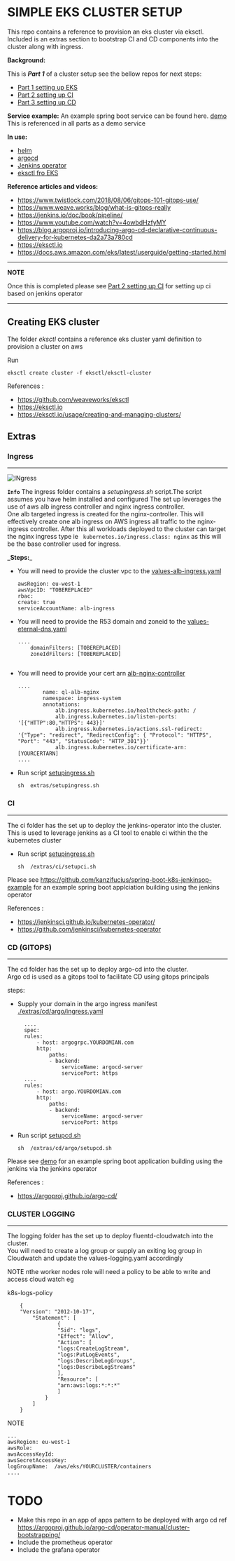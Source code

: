 # SIMPLE EKS CLUSTER SETUP

This repo contains a reference to provision an eks cluster via eksctl.  
Included is an extras section to bootstrap CI and CD components into the cluster along with  ingress.

**Background:**

This is **_Part 1_** of a cluster setup 
see the bellow repos for next steps:

* [Part 1 setting up EKS ](https://github.com/bbdsoftware/eks-bootstrap)
* [Part 2 setting up CI](https://github.com/bbdsoftware/eks-jenkins-ci)
* [Part 3 setting up CD ](https://github.com/bbdsoftware/eks-argo-cd)

**Service example:**
An example spring boot service can be found here.  [demo](https://github.com/bbdsoftware/eks-pring-boot-jenkinsop-example) 
This is referenced in all parts as a demo service

**In use:**
* [helm](https://helm.sh/)
* [argocd](https://argoproj.github.io/argo-cd/)
* [Jenkins operator](https://jenkinsci.github.io/kubernetes-operator/)
* [eksctl fro EKS](https://eksctl.io)



**Reference articles and videos:**
* https://www.twistlock.com/2018/08/06/gitops-101-gitops-use/
* https://www.weave.works/blog/what-is-gitops-really
* https://jenkins.io/doc/book/pipeline/
* https://www.youtube.com/watch?v=4owbdHzfyMY
* https://blog.argoproj.io/introducing-argo-cd-declarative-continuous-delivery-for-kubernetes-da2a73a780cd
* https://eksctl.io
* https://docs.aws.amazon.com/eks/latest/userguide/getting-started.html



---
**NOTE**

Once this is completed please see  [Part 2 setting up CI](https://github.com/bbdsoftware/eks-jenkins-ci) for setting up ci based on jenkins operator

---


## Creating  EKS cluster 
The folder *eksctl* contains a reference eks cluster yaml definition  to provision a cluster on aws

Run

```eksctl create cluster -f eksctl/eksctl-cluster```

References :
* https://github.com/weaveworks/eksctl
* https://eksctl.io
* https://eksctl.io/usage/creating-and-managing-clusters/   


## Extras

### Ingress
---

![INgress](./extras/ingress/ingress.jpg)

**`Info`**
The ingress folder contains a *setupingress.sh* script.The script assumes you have helm installed and configured 
The set up leverages the use of aws alb ingress controller and nginx ingress controller.  
One alb targeted ingress is created for the nginx-controller. 
This will effectively create one alb ingress on AWS ingress all traffic to the nginx-ingress controller. 
After this all workloads deployed to the cluster can target the nginx ingress type  ie ``` kubernetes.io/ingress.class: nginx``` as this will be the base controller used for ingress.




**_Steps:**_  
* You will need to provide the cluster vpc to the [values-alb-ingress.yaml ](https://github.com/bbdsoftware/eks-bootstrap/extras/ingress/values-alb-ingress.yaml) 
    ```clusterName: ql-dev-stage
    awsRegion: eu-west-1
    awsVpcID: "TOBEREPLACED"
    rbac:
    create: true
    serviceAccountName: alb-ingress
     ```
* You will need to provide the R53 domain and zoneid to the [values-eternal-dns.yaml ](https://github.com/bbdsoftware/eks-bootstrap/extras/ingress/values-eternal-dns.yaml) 
    ```
    ....
        domainFilters: [TOBEREPLACED]
        zoneIdFilters: [TOBEREPLACED]

     ```
     ```
* You will need to provide your cert arn  [alb-nginx-controller ](https://github.com/bbdsoftware/eks-bootstrap/extras/ingress/alb-nginx-controller) 
    ```
    ....
            name: ql-alb-nginx
            namespace: ingress-system
            annotations:
                alb.ingress.kubernetes.io/healthcheck-path: /
                alb.ingress.kubernetes.io/listen-ports: '[{"HTTP":80,"HTTPS": 443}]'
                alb.ingress.kubernetes.io/actions.ssl-redirect: '{"Type": "redirect", "RedirectConfig": { "Protocol": "HTTPS", "Port": "443", "StatusCode": "HTTP_301"}}'
                alb.ingress.kubernetes.io/certificate-arn: [YOURCERTARN]
    ....            
     ```     
* Run script   [setupingress.sh](https://github.com/bbdsoftware/eks-bootstrap/extras/ingress/setupingress.sh)  
  ```
  sh  extras/setupingress.sh 
  ```


### CI
---
The ci folder has the set up to deploy the jenkins-operator into the cluster.        
This is used to leverage jenkins as a CI tool to enable ci within the the kubernetes cluster

* Run script   [setupingress.sh](https://github.com/bbdsoftware/eks-bootstrap/extras/ci/setupci.sh)  
  ```
  sh  /extras/ci/setupci.sh 
  ```
Please see https://github.com/kanzifucius/spring-boot-k8s-jenkinsop-example for an example spring boot applciation building   using the jenkins operator


References :
* https://jenkinsci.github.io/kubernetes-operator/
* https://github.com/jenkinsci/kubernetes-operator

### CD (GITOPS)
---
The cd folder has the set up to deploy argo-cd into the cluster.        
Argo cd is used as a gitops tool to facilitate CD using gitops principals

steps:

* Supply your domain in the argo ingress manifest   [./extras/cd/argo/ingress.yaml](https://github.com/bbdsoftware/eks-bootstrap/tree/master/extras/cd/argo/ingress.yaml)  
  ```
    ....
    spec:
    rules:
        - host: argogrpc.YOURDOMIAN.com
        http:
            paths:
            - backend:
                serviceName: argocd-server
                servicePort: https
    ....
    rules:
        - host: argo.YOURDOMIAN.com
        http:
            paths:
            - backend:
                serviceName: argocd-server
                servicePort: https

  ```
* Run script   [setupcd.sh](https://github.com/bbdsoftware/eks-bootstrap/tree/master/extras/cd/argo/setupcd.sh)  
  ```
  sh  /extras/cd/argo/setupcd.sh 
  ```
Please see [demo](https://github.com/bbdsoftware/eks-pring-boot-jenkinsop-example) for an example spring boot application building   using the jenkins via the jenkins operator


References :
* https://argoproj.github.io/argo-cd/




### CLUSTER LOGGING
---

The logging folder has the set up to deploy fluentd-cloudwatch  into the cluster.        
You will need to create a log group or supply an exiting log group in Cloudwatch and update the values-logging.yaml accordingly

NOTE  nthe worker nodes role will need a policy to be able to write and access cloud watch eg


k8s-logs-policy
```
    {
    "Version": "2012-10-17",
        "Statement": [
                {
                "Sid": "logs",
                "Effect": "Allow",
                "Action": [
                "logs:CreateLogStream",
                "logs:PutLogEvents",
                "logs:DescribeLogGroups",
                "logs:DescribeLogStreams"
                ],
                "Resource": [
                "arn:aws:logs:*:*:*"
                ]
            }
        ]
    }
```

NOTE 

```
...
awsRegion: eu-west-1
awsRole:
awsAccessKeyId:
awsSecretAccessKey:
logGroupName:  /aws/eks/YOURCLUSTER/containers
....
```

# TODO
* Make this repo in an app of apps pattern to be deployed with argo cd  ref https://argoproj.github.io/argo-cd/operator-manual/cluster-bootstrapping/
* Include the prometheus operator
* Include the grafana operator